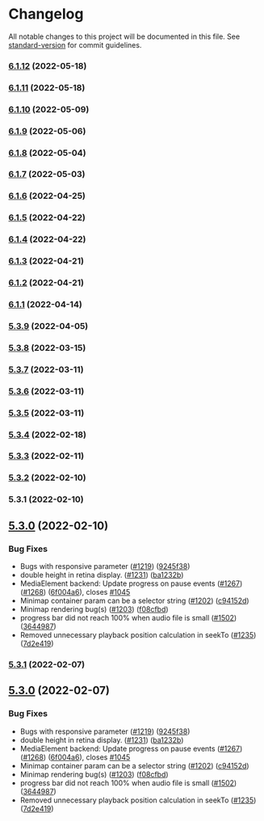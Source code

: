 # Changelog

All notable changes to this project will be documented in this file. See [standard-version](https://github.com/conventional-changelog/standard-version) for commit guidelines.

### [6.1.12](https://github.com/animoto/wavesurfer.js/compare/v6.1.11...v6.1.12) (2022-05-18)

### [6.1.11](https://github.com/animoto/wavesurfer.js/compare/v6.1.10...v6.1.11) (2022-05-18)

### [6.1.10](https://github.com/animoto/wavesurfer.js/compare/v6.1.9...v6.1.10) (2022-05-09)

### [6.1.9](https://github.com/animoto/wavesurfer.js/compare/v6.1.8...v6.1.9) (2022-05-06)

### [6.1.8](https://github.com/animoto/wavesurfer.js/compare/v6.1.7...v6.1.8) (2022-05-04)

### [6.1.7](https://github.com/animoto/wavesurfer.js/compare/v6.1.6...v6.1.7) (2022-05-03)

### [6.1.6](https://github.com/animoto/wavesurfer.js/compare/v6.1.5...v6.1.6) (2022-04-25)

### [6.1.5](https://github.com/animoto/wavesurfer.js/compare/v6.1.4...v6.1.5) (2022-04-22)

### [6.1.4](https://github.com/animoto/wavesurfer.js/compare/v6.1.3...v6.1.4) (2022-04-22)

### [6.1.3](https://github.com/animoto/wavesurfer.js/compare/v6.1.2...v6.1.3) (2022-04-21)

### [6.1.2](https://github.com/animoto/wavesurfer.js/compare/v6.1.1...v6.1.2) (2022-04-21)

### [6.1.1](https://github.com/animoto/wavesurfer.js/compare/v5.3.9...v6.1.1) (2022-04-14)

### [5.3.9](https://github.com/animoto/wavesurfer.js/compare/v5.3.8...v5.3.9) (2022-04-05)

### [5.3.8](https://github.com/animoto/wavesurfer.js/compare/v5.3.7...v5.3.8) (2022-03-15)

### [5.3.7](https://github.com/animoto/wavesurfer.js/compare/v5.3.6...v5.3.7) (2022-03-11)

### [5.3.6](https://github.com/animoto/wavesurfer.js/compare/v5.3.5...v5.3.6) (2022-03-11)

### [5.3.5](https://github.com/animoto/wavesurfer.js/compare/v5.3.4...v5.3.5) (2022-03-11)

### [5.3.4](https://github.com/animoto/wavesurfer.js/compare/v5.3.3...v5.3.4) (2022-02-18)

### [5.3.3](https://github.com/animoto/wavesurfer.js/compare/v5.3.2...v5.3.3) (2022-02-11)

### [5.3.2](https://github.com/animoto/wavesurfer.js/compare/v5.3.1...v5.3.2) (2022-02-10)

### 5.3.1 (2022-02-10)

## [5.3.0](https://github.com/animoto/wavesurfer.js/compare/v1.0.53...v5.3.0) (2022-02-10)


### Bug Fixes

* Bugs with responsive parameter ([#1219](https://github.com/animoto/wavesurfer.js/issues/1219)) ([9245f38](https://github.com/animoto/wavesurfer.js/commit/9245f382f21bfef8a503439bc2a135193a7b0aaf))
* double height in retina display. ([#1231](https://github.com/animoto/wavesurfer.js/issues/1231)) ([ba1232b](https://github.com/animoto/wavesurfer.js/commit/ba1232b165a236bacabf3e7e921705df15d51b1c))
* MediaElement backend: Update progress on pause events ([#1267](https://github.com/animoto/wavesurfer.js/issues/1267)) ([#1268](https://github.com/animoto/wavesurfer.js/issues/1268)) ([6f004a6](https://github.com/animoto/wavesurfer.js/commit/6f004a6b52563faac43ff1dc7d5bf96521a16e20)), closes [#1045](https://github.com/animoto/wavesurfer.js/issues/1045)
* Minimap container param can be a selector string ([#1202](https://github.com/animoto/wavesurfer.js/issues/1202)) ([c94152d](https://github.com/animoto/wavesurfer.js/commit/c94152d016655fa1536aee7a5f017e7e53c6ba7b))
* Minimap rendering bug(s) ([#1203](https://github.com/animoto/wavesurfer.js/issues/1203)) ([f08cfbd](https://github.com/animoto/wavesurfer.js/commit/f08cfbded2c1eb1ff48990733dab48606c882e9b))
* progress bar did not reach 100% when audio file is small ([#1502](https://github.com/animoto/wavesurfer.js/issues/1502)) ([3644987](https://github.com/animoto/wavesurfer.js/commit/364498789c68ef04ba8489ee57f8bdb385fdeaa3))
* Removed unnecessary playback position calculation in seekTo ([#1235](https://github.com/animoto/wavesurfer.js/issues/1235)) ([7d2e419](https://github.com/animoto/wavesurfer.js/commit/7d2e419967ae0b75aa453402383dfe6d2ca545ae))

### [5.3.1](https://github.com/animoto/wavesurfer.js/compare/v5.3.0...v5.3.1) (2022-02-07)

## [5.3.0](https://github.com/animoto/wavesurfer.js/compare/v1.0.53...v5.3.0) (2022-02-07)


### Bug Fixes

* Bugs with responsive parameter ([#1219](https://github.com/animoto/wavesurfer.js/issues/1219)) ([9245f38](https://github.com/animoto/wavesurfer.js/commit/9245f382f21bfef8a503439bc2a135193a7b0aaf))
* double height in retina display. ([#1231](https://github.com/animoto/wavesurfer.js/issues/1231)) ([ba1232b](https://github.com/animoto/wavesurfer.js/commit/ba1232b165a236bacabf3e7e921705df15d51b1c))
* MediaElement backend: Update progress on pause events ([#1267](https://github.com/animoto/wavesurfer.js/issues/1267)) ([#1268](https://github.com/animoto/wavesurfer.js/issues/1268)) ([6f004a6](https://github.com/animoto/wavesurfer.js/commit/6f004a6b52563faac43ff1dc7d5bf96521a16e20)), closes [#1045](https://github.com/animoto/wavesurfer.js/issues/1045)
* Minimap container param can be a selector string ([#1202](https://github.com/animoto/wavesurfer.js/issues/1202)) ([c94152d](https://github.com/animoto/wavesurfer.js/commit/c94152d016655fa1536aee7a5f017e7e53c6ba7b))
* Minimap rendering bug(s) ([#1203](https://github.com/animoto/wavesurfer.js/issues/1203)) ([f08cfbd](https://github.com/animoto/wavesurfer.js/commit/f08cfbded2c1eb1ff48990733dab48606c882e9b))
* progress bar did not reach 100% when audio file is small ([#1502](https://github.com/animoto/wavesurfer.js/issues/1502)) ([3644987](https://github.com/animoto/wavesurfer.js/commit/364498789c68ef04ba8489ee57f8bdb385fdeaa3))
* Removed unnecessary playback position calculation in seekTo ([#1235](https://github.com/animoto/wavesurfer.js/issues/1235)) ([7d2e419](https://github.com/animoto/wavesurfer.js/commit/7d2e419967ae0b75aa453402383dfe6d2ca545ae))
